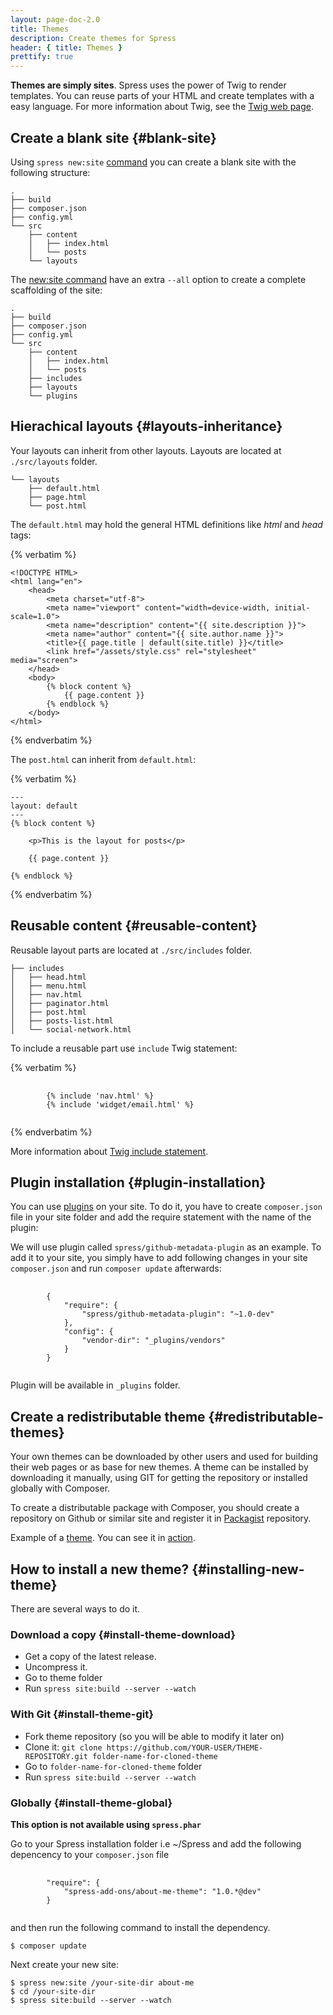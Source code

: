 ```yaml
---
layout: page-doc-2.0
title: Themes
description: Create themes for Spress
header: { title: Themes }
prettify: true
---
```

**Themes are simply sites**. Spress uses the power of Twig to render templates. You can reuse parts
of your HTML and create templates with a easy language. For more information
about Twig, see the [Twig web page](http://twig.sensiolabs.org).

## Create a blank site {#blank-site}

Using `spress new:site` [command](/docs/2.0/how-it-work/#site-new-command) you
can create a blank site with the following structure:

```
.
├── build
├── composer.json
├── config.yml
└── src
    ├── content
    │   ├── index.html
    │   └── posts
    └── layouts
```

The [new:site command](/docs/2.0/how-is-work/#site-new-command) have an extra 
`--all` option to create a complete scaffolding of the site:

```
.
├── build
├── composer.json
├── config.yml
└── src
    ├── content
    │   ├── index.html
    │   └── posts
    ├── includes
    ├── layouts
    └── plugins
```

## Hierachical layouts {#layouts-inheritance}

Your layouts can inherit from other layouts. Layouts are located at `./src/layouts`
folder.

```
└── layouts
    ├── default.html
    ├── page.html
    └── post.html
```

The `default.html` may hold the general HTML definitions like *html* and *head* 
tags:

{% verbatim %}
```
<!DOCTYPE HTML>
<html lang="en">
    <head>
        <meta charset="utf-8">
        <meta name="viewport" content="width=device-width, initial-scale=1.0">
        <meta name="description" content="{{ site.description }}">
        <meta name="author" content="{{ site.author.name }}">
        <title>{{ page.title | default(site.title) }}</title>
        <link href="/assets/style.css" rel="stylesheet" media="screen">
    </head>
    <body>
        {% block content %}
            {{ page.content }}
        {% endblock %}
    </body>
</html>
```
{% endverbatim %}

The `post.html` can inherit from `default.html`:

{% verbatim %}
```
---
layout: default
---
{% block content %}

    <p>This is the layout for posts</p>

    {{ page.content }}
    
{% endblock %}
```
{% endverbatim %}

## Reusable content {#reusable-content}

Reusable layout parts are located at `./src/includes` folder.

```
├── includes
│   ├── head.html
│   ├── menu.html
│   ├── nav.html
│   ├── paginator.html
│   ├── post.html
│   ├── posts-list.html
│   └── social-network.html
```

To include a reusable part use `include` Twig statement:

{% verbatim %}
<pre>
    <code class="twig">
        {% include 'nav.html' %}
        {% include 'widget/email.html' %}
    </code>
</pre>
{% endverbatim %}

More information about 
[Twig include statement](http://twig.sensiolabs.org/doc/tags/include.html).

## Plugin installation {#plugin-installation}

You can use [plugins](/add-ons) on your site. To do it, you have to create 
`composer.json` file in your site folder and add the require statement
with the name of the plugin:
 
We will use plugin called `spress/github-metadata-plugin` as an example.
To add it to your site, you simply have to add following changes in your
site `composer.json` and run `composer update` afterwards:

<pre>
    <code class="json">
        {
            "require": {
                "spress/github-metadata-plugin": "~1.0-dev"
            },
            "config": {
                "vendor-dir": "_plugins/vendors"
            }
        }
    </code>
</pre>

Plugin will be available in `_plugins` folder.


## Create a redistributable theme {#redistributable-themes}

Your own themes can be downloaded by other users and used for building their web pages
or as base for new themes. A theme can be installed by downloading it manually, 
using GIT for getting the repository or installed globally with Composer.

To create a distributable package with Composer, you should create a repository
on Github or similar site and register it in [Packagist](https://packagist.org/about) repository.

Example of a [theme](github.com/yosymfony/Spress-theme-spresso/tree/2.0). 
You can see it in [action](http://yosymfony.github.io/Spress-example/).

## How to install a new theme? {#installing-new-theme}

There are several ways to do it.

### Download a copy {#install-theme-download}

* Get a copy of the latest release.
* Uncompress it.
* Go to theme folder
* Run `spress site:build --server --watch`

### With Git {#install-theme-git}

* Fork theme repository (so you will be able to modify it later on)
* Clone it: `git clone https://github.com/YOUR-USER/THEME-REPOSITORY.git folder-name-for-cloned-theme`
* Go to `folder-name-for-cloned-theme` folder
* Run `spress site:build --server --watch`

### Globally {#install-theme-global}

**This option is not available using `spress.phar`**

Go to your Spress installation folder i.e ~/Spress and add the following depencency
to your `composer.json` file

<pre>
    <code class="json">
        "require": {
            "spress-add-ons/about-me-theme": "1.0.*@dev"
        }
    </code>
</pre>

and then run the following command to install the dependency.

```
$ composer update
```

Next create your new site:

```
$ spress new:site /your-site-dir about-me
$ cd /your-site-dir
$ spress site:build --server --watch
```
